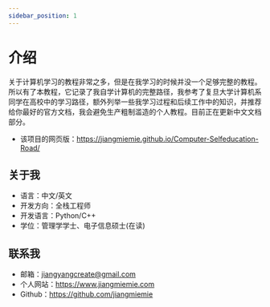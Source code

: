 ```yaml
---
sidebar_position: 1
---
```



# 介绍

关于计算机学习的教程非常之多，但是在我学习的时候并没一个足够完整的教程。所以有了本教程，它记录了我自学计算机的完整路径，我参考了复旦大学计算机系同学在高校中的学习路径，额外列举一些我学习过程和后续工作中的知识，并推荐给你最好的官方文档，我会避免生产粗制滥造的个人教程。目前正在更新中文文档部分。


- 该项目的网页版：https://jiangmiemie.github.io/Computer-Selfeducation-Road/


## 关于我

- 语言：中文/英文
- 开发方向：全栈工程师
- 开发语言：Python/C++
- 学位：管理学学士、电子信息硕士(在读)

## 联系我

- 邮箱：jiangyangcreate@gmail.com
- 个人网站：https://www.jiangmiemie.com
- Github：https://github.com/jiangmiemie